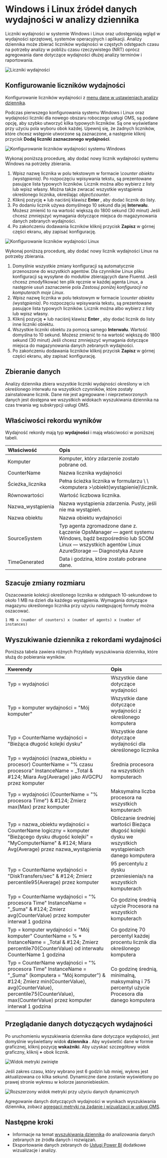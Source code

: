 <properties 
   pageTitle="Wydajność systemu Windows i Linux oraz liczniki dziennika analizy | Microsoft Azure"
   description="Liczniki wydajności są zbierane przez analizy dziennika do analizowania wydajności systemu Windows i Linux.  Ten artykuł zawiera opis sposobu konfigurowania zbioru liczników wydajności dla obu systemu Windows i Linux oraz czynników, szczegóły one są przechowywane w repozytorium usługi OMS i analizowania ich w portalu usługi OMS."
   services="log-analytics"
   documentationCenter=""
   authors="bwren"
   manager="jwhit"
   editor="tysonn" />
<tags 
   ms.service="log-analytics"
   ms.devlang="na"
   ms.topic="article"
   ms.tgt_pltfrm="na"
   ms.workload="infrastructure-services"
   ms.date="10/27/2016"
   ms.author="bwren" />

# <a name="windows-and-linux-performance-data-sources-in-log-analytics"></a>Windows i Linux źródeł danych wydajności w analizy dziennika 

Liczniki wydajności w systemie Windows i Linux oraz udostępniają wgląd w wydajności sprzętowej, systemów operacyjnych i aplikacji.  Analizy dziennika może zbierać liczników wydajności w częstych odstępach czasu na potrzeby analizy w pobliżu czasu rzeczywistego (NRT) oprócz agregowania dane dotyczące wydajności dłużej analizy terminów i raportowania.

![Liczniki wydajności](media/log-analytics-data-sources-performance-counters/overview.png)

## <a name="configuring-performance-counters"></a>Konfigurowanie liczników wydajności

Konfigurowanie liczników wydajności z [menu dane w ustawieniach analizy dziennika](log-analytics-data-sources.md#configuring-data-sources).

Podczas pierwszego konfigurowania systemu Windows i Linux oraz wydajności liczniki dla nowego obszaru roboczego usługi OMS, są podane opcję, aby szybko utworzyć kilka typowych liczników.  Są one wyświetlane przy użyciu pola wyboru obok każdej.  Upewnij się, że żadnych liczników, które chcesz wstępnie utworzone są zaznaczone, a następnie kliknij przycisk **Dodaj liczniki zaznaczonego wydajności**.

![Konfigurowanie liczników wydajności systemu Windows](media/log-analytics-data-sources-performance-counters/configure-windows.png)

Wykonaj poniższą procedurę, aby dodać nowy licznik wydajności systemu Windows na potrzeby zbierania.

1. Wpisz nazwę licznika w polu tekstowym w formacie *\counter obiektu (wystąpienia)*.  Po rozpoczęciu wpisywania tekstu, są prezentowane pasujące lista typowych liczników.  Licznik można albo wybierz z listy lub wpisz własny.  Można także zwracać wszystkie wystąpienia określonego licznika, określając *object\counter*. 
2. Kliknij pozycję **+** lub naciśnij klawisz **Enter** , aby dodać licznik do listy.
3. Po dodaniu licznik używa domyślnego 10 sekund dla jej **Interwału**.  Możesz zmienić to na wartość większą do 1800 sekund (30 minut) Jeśli chcesz zmniejszyć wymagania dotyczące miejsca do magazynowania danych zebranych wydajności.
4. Po zakończeniu dodawania liczników kliknij przycisk **Zapisz** w górnej części ekranu, aby zapisać konfigurację.

![Konfigurowanie liczników wydajności Linux](media/log-analytics-data-sources-performance-counters/configure-linux.png)

Wykonaj poniższą procedurę, aby dodać nowy licznik wydajności Linux na potrzeby zbierania.

1. Domyślnie wszystkie zmiany konfiguracji są automatycznie przenoszone do wszystkich agentów.  Dla czynników Linux pliku konfiguracji są wysyłane do modułów zbierających dane Fluentd.  Jeśli chcesz zmodyfikować ten plik ręcznie w każdej agenta Linux, a następnie usuń zaznaczenie pola *Zastosuj poniżej konfiguracji na komputerach moje Linux*.
2. Wpisz nazwę licznika w polu tekstowym w formacie *\counter obiektu (wystąpienia)*.  Po rozpoczęciu wpisywania tekstu, są prezentowane pasujące lista typowych liczników.  Licznik można albo wybierz z listy lub wpisz własny.  
2. Kliknij pozycję **+** lub naciśnij klawisz **Enter** , aby dodać licznik do listy inne liczniki obiektu.
3. Wszystkie liczniki obiektu za pomocą samego **Interwału**.  Wartość domyślna to 10 sekund.  Możesz zmienić to na wartość większą do 1800 sekund (30 minut) Jeśli chcesz zmniejszyć wymagania dotyczące miejsca do magazynowania danych zebranych wydajności.
4. Po zakończeniu dodawania liczników kliknij przycisk **Zapisz** w górnej części ekranu, aby zapisać konfigurację.

## <a name="data-collection"></a>Zbieranie danych

Analizy dziennika zbiera wszystkie liczniki wydajności określony w ich określonego interwału na wszystkich czynników, które zostały zainstalowane licznik.  Dane nie jest agregowane i nieprzetworzonych danych jest dostępna we wszystkich widokach wyszukiwania dziennika na czas trwania wg subskrypcji usługi OMS.


## <a name="performance-record-properties"></a>Właściwości rekordu wyników

Wydajność rekordy mają typ **wydajności** i mają właściwości w poniższej tabeli.

| Właściwość | Opis |
|:--|:--|
| Komputer         | Komputer, który zdarzenie zostało pobrane od. |
| CounterName      | Nazwa licznika wydajności |
| Ścieżka_licznika      | Pełna ścieżka licznika w formularzu \\ \\ \<komputera >\\obiekt(wystąpienie)\\licznik. |
| Równowartości     | Wartość liczbowa licznika.  |
| Nazwa_wystąpienia     | Nazwa wystąpienia zdarzenia.  Pusty, jeśli nie ma wystąpień. |
| Nazwa obiektu       | Nazwa obiektu wydajności |
| SourceSystem  | Typ agenta zgromadzone dane z. <br> Łączenie OpsManager — agent systemu Windows, bądź bezpośrednio lub SCOM <br> Linux — wszystkich agentów Linux  <br> AzureStorage — Diagnostyka Azure |
| TimeGenerated       | Data i godzina, które zostało pobrane dane. |


## <a name="sizing-estimates"></a>Szacuje zmiany rozmiaru

 Oszacowanie kolekcji określonego licznika w odstępach 10-sekundowe to około 1 MB na dzień dla każdego wystąpienia.  Wymagania dotyczące magazynu określonego licznika przy użyciu następującej formuły można oszacować.

    1 MB x (number of counters) x (number of agents) x (number of instances)

## <a name="log-searches-with-performance-records"></a>Wyszukiwanie dziennika z rekordami wydajności

Poniższa tabela zawiera różnych Przykłady wyszukiwania dziennika, które służą do pobierania wyników.

| Kwerendy | Opis |
|:--|:--|
| Typ = wydajności | Wszystkie dane dotyczące wydajności |
| Typ = komputer wydajności = "Mój komputer" | Wszystkie dane dotyczące wydajności z określonego komputera |
| Typ = CounterName wydajności = "Bieżąca długość kolejki dysku" | Wszystkie dane dotyczące wydajności dla określonego licznika |
| Typ = wydajności (nazwa_obiektu = procesor) CounterName = "% czasu procesora" InstanceName = _Total & #124; Miara Avg(Average) jako AVGCPU przez komputer | Średnia procesora na wszystkich komputerach |
| Typ = wydajności (CounterName = "% procesora Time") & #124;  Zmierz max(Max) przez komputer | Maksymalna liczba procesora na wszystkich komputerach |
| Typ = nazwa_obiektu wydajności = CounterName logiczny = komputer "Bieżącego dysku długość kolejki" = "MyComputerName" & #124; Miara Avg(Average) przez nazwa_wystąpienia | Obliczanie średniej wartości Bieżąca długość kolejki dysku we wszystkich wystąpieniach danego komputera |
| Typ = CounterName wydajności = "DiskTransfers/sec" & #124; Zmierz percentile95(Average) przez komputer | 95 percentylu z dysku przeniesienia/s na wszystkich komputerach |
| Typ = CounterName wydajności = "% procesora Time" InstanceName = "_Suma" & #124; Zmierz avg(CounterValue) przez komputer interwał 1 godzina | Co godzinę średnią użycie Procesora na wszystkich komputerach |
| Typ = komputer wydajności = "Mój komputer" CounterName = % * InstanceName = _Total & #124; Zmierz percentile70(CounterValue) od interwału CounterName 1 godzina | Co godzinę 70 percentyl każdej procentu licznik dla określonego komputera |
| Typ = CounterName wydajności = "% procesora Time" InstanceName = "_Suma" (komputera = "Mój komputer") & #124; Zmierz min(CounterValue), avg(CounterValue), percentile75(CounterValue), max(CounterValue) przez komputer interwał 1 godzina | Co godzinę średnią, minimalną, maksymalną i 75 percentyl użycie Procesora dla danego komputera |

## <a name="viewing-performance-data"></a>Przeglądanie danych dotyczących wydajności

Po uruchomieniu wyszukiwania dziennika dane dotyczące wydajności, jest domyślnie wyświetlany widok **dziennika** .  Aby wyświetlić dane w formie graficznej, kliknij pozycję **wskaźniki**.  Aby uzyskać szczegółowy widok graficzny, kliknij **+** obok licznik.  

![Widok metryki zwinięte](media/log-analytics-data-sources-performance-counters/metricscollapsed.png)

Jeśli zakres czasu, który wybrano jest 6 godzin lub mniej, wykres jest aktualizowana co kilka sekund.  Dynamiczne dane zostanie wyświetlony po prawej stronie wykresu w kolorze jasnoniebieskim.

![Rozszerzony widok metryki przy użyciu danych dynamicznych](media/log-analytics-data-sources-performance-counters/metricsexpanded.png)

Agregowanie danych dotyczących wydajności w wynikach wyszukiwania dziennika, zobacz [agregacji metryki na żądanie i wizualizacji w usługi OMS](http://blogs.technet.microsoft.com/msoms/2016/02/26/on-demand-metric-aggregation-and-visualization-in-oms/).

## <a name="next-steps"></a>Następne kroki

- Informacje na temat [wyszukiwania dziennika](log-analytics-log-searches.md) do analizowania danych zebranych ze źródła danych i rozwiązań.  
- Eksportowanie danych zebranych do [Usługi Power BI](log-analytics-powerbi.md) dodatkowe wizualizacje i analizy.